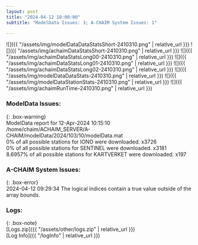 ```yaml
---
layout: post
title: "2024-04-12 10:00:00"
subtitle: "ModelData Issues: 3; A-CHAIM System Issues: 1"

---
```


![]({{ "/assets/img/modelDataDataStatsShort-2410310.png" | relative_url }})
![]({{ "/assets/img/achaimDataStatsShort-2410310.png" | relative_url }})
![]({{ "/assets/img/achaimDataStatsLong00-2410310.png" | relative_url }})
![]({{ "/assets/img/achaimDataStatsLong01-2410310.png" | relative_url }})
![]({{ "/assets/img/achaimDataStatsLong02-2410310.png" | relative_url }})
![]({{ "/assets/img/modelDataDataStats-2410310.png" | relative_url }})
![]({{ "/assets/img/modelDataStationStats-2410310.png" | relative_url }})
![]({{ "/assets/img/achaimRunTime-2410310.png" | relative_url }})


### ModelData Issues:  
  
{: .box-warning}  
 ModelData report for 12-Apr-2024 10:15:10   
 /home/chaim/ACHAIM_SERVER/A-CHAIM/modelData/2024/103/10/modelData.mat   
 0% of all possible stations for IONO were downloaded. x3726   
 0% of all possible stations for SENTINEL were downloaded. x3181   
 8.6957% of all possible stations for KARTVERKET were downloaded. x197   
  
### A-CHAIM System Issues:  
  
{: .box-error}  
2024-04-12 09:29:34 The logical indices contain a true value outside of the array bounds.  

### Logs:  
  
{: .box-note}  
[Logs.zip]({{ "/assets/other/logs.zip" | relative_url }})  
[Log Info]({{ "/logInfo" | relative_url }})  

